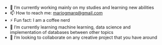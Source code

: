 

<!--
**mariogmarq/mariogmarq** is a ✨ _special_ ✨ repository because its `README.md` (this file) appears on your GitHub profile.

-  👯 I’m looking to collaborate on ...
- 🤔 I’m looking for help with my app goshare and syncro

-->

- 🔭 I’m currently working mainly on my studies and learning new abilities
- 📫 How to reach me: mariogmarq@gmail.com
- ⚡ Fun fact: I am a coffee nerd
- 🌱 I’m currently learning machine learning, data science and implementation of databases between other topics
-  👯 I’m looking to collaborate on any creative project that you have around

